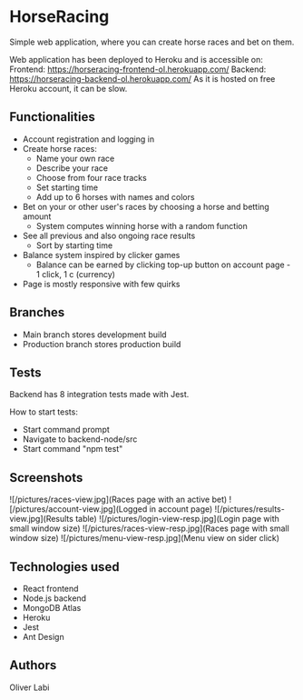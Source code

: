 # HorseRacing

Simple web application, where you can create horse races and bet on them.

Web application has been deployed to Heroku and is accessible on:
Frontend: https://horseracing-frontend-ol.herokuapp.com/
Backend: https://horseracing-backend-ol.herokuapp.com/
As it is hosted on free Heroku account, it can be slow.

## Functionalities

* Account registration and logging in
* Create horse races:
    * Name your own race
    * Describe your race
    * Choose from four race tracks
    * Set starting time
    * Add up to 6 horses with names and colors
* Bet on your or other user's races by choosing a horse and betting amount
    * System computes winning horse with a random function
* See all previous and also ongoing race results
    * Sort by starting time
* Balance system inspired by clicker games
    * Balance can be earned by clicking top-up button on account page - 1 click, 1 c (currency)
* Page is mostly responsive with few quirks

## Branches

* Main branch stores development build
* Production branch stores production build

## Tests

Backend has 8 integration tests made with Jest.

How to start tests:
* Start command prompt
* Navigate to backend-node/src
* Start command "npm test"

## Screenshots

![/pictures/races-view.jpg](Races page with an active bet)
![/pictures/account-view.jpg](Logged in account page)
![/pictures/results-view.jpg](Results table)
![/pictures/login-view-resp.jpg](Login page with small window size)
![/pictures/races-view-resp.jpg](Races page with small window size)
![/pictures/menu-view-resp.jpg](Menu view on sider click)

## Technologies used

* React frontend
* Node.js backend
* MongoDB Atlas
* Heroku
* Jest
* Ant Design

## Authors

Oliver Labi